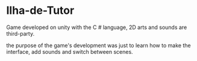 # Ilha-de-Tutor
Game developed on unity with the C # language, 2D arts and sounds are third-party. 

the purpose of the game's development was just to learn how to make the interface, add sounds and switch between scenes.

